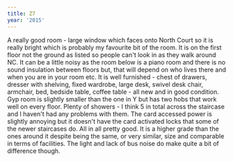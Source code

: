 ```yaml
---
title: Z7
year: '2015'
---
```


A really good room - large window which faces onto North Court so it is  really bright which is probably my favourite bit of the room. It is on the first floor not the ground as listed so people can't look in as they walk around NC. It can be a little noisy as the room below is a piano room and there is no sound insulation between floors but, that will depend on who lives there and when you are in your room etc. It is well furnished - chest of drawers, dresser with shelving, fixed wardrobe, large desk, swivel desk chair, armchair, bed, bedside table, coffee table - all new and in good condition. Gyp room is slightly smaller than the one in Y but has two hobs that work well on every floor. Plenty of showers - I think 5 in total across the staircase and I haven't had any problems with them. The card accessed power is slightly annoying but it doesn't have the card activated locks that some of the newer staircases do. All in all pretty good. It is a higher grade than the ones around it despite being the same, or very similar, size and comparable in terms of facilities. The light and lack of bus noise do make quite a bit of difference though.